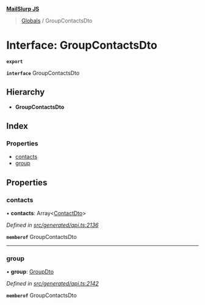 **[MailSlurp JS](../README.md)**

> [Globals](../README.md) / GroupContactsDto

# Interface: GroupContactsDto

**`export`** 

**`interface`** GroupContactsDto

## Hierarchy

* **GroupContactsDto**

## Index

### Properties

* [contacts](groupcontactsdto.md#contacts)
* [group](groupcontactsdto.md#group)

## Properties

### contacts

•  **contacts**: Array\<[ContactDto](contactdto.md)>

*Defined in [src/generated/api.ts:2136](https://github.com/mailslurp/mailslurp-client/blob/85c640b/src/generated/api.ts#L2136)*

**`memberof`** GroupContactsDto

___

### group

•  **group**: [GroupDto](groupdto.md)

*Defined in [src/generated/api.ts:2142](https://github.com/mailslurp/mailslurp-client/blob/85c640b/src/generated/api.ts#L2142)*

**`memberof`** GroupContactsDto
